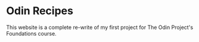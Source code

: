 # Odin Recipes

This website is a complete re-write of my first project for The Odin Project's
Foundations course.
